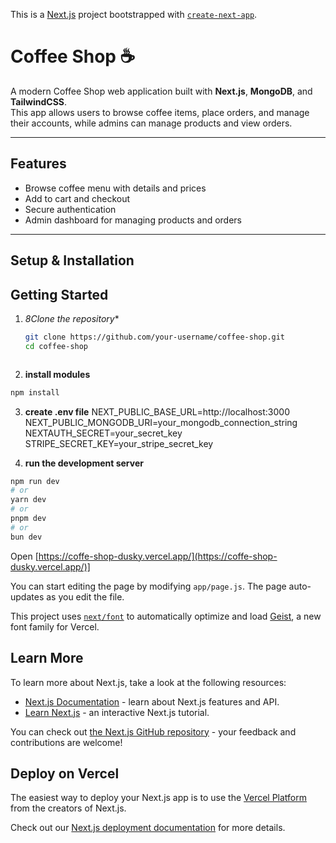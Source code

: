 This is a [Next.js](https://nextjs.org) project bootstrapped with [`create-next-app`](https://github.com/vercel/next.js/tree/canary/packages/create-next-app).

# Coffee Shop ☕

A modern Coffee Shop web application built with **Next.js**, **MongoDB**, and **TailwindCSS**.  
This app allows users to browse coffee items, place orders, and manage their accounts, while admins can manage products and view orders.  

---

## Features
- Browse coffee menu with details and prices  
- Add to cart and checkout  
- Secure authentication  
- Admin dashboard for managing products and orders  

---

## Setup & Installation

## Getting Started 
1. *8Clone the repository**
   ```bash
   git clone https://github.com/your-username/coffee-shop.git
   cd coffee-shop
```
```
2. **install modules**
  ```bash
  npm install
```
3. **create .env file**
NEXT_PUBLIC_BASE_URL=http://localhost:3000
NEXT_PUBLIC_MONGODB_URI=your_mongodb_connection_string
NEXTAUTH_SECRET=your_secret_key
STRIPE_SECRET_KEY=your_stripe_secret_key

4. **run the development server**
```bash
npm run dev
# or
yarn dev
# or
pnpm dev
# or
bun dev
```

Open [https://coffe-shop-dusky.vercel.app/](https://coffe-shop-dusky.vercel.app/)]

You can start editing the page by modifying `app/page.js`. The page auto-updates as you edit the file.

This project uses [`next/font`](https://nextjs.org/docs/app/building-your-application/optimizing/fonts) to automatically optimize and load [Geist](https://vercel.com/font), a new font family for Vercel.

## Learn More

To learn more about Next.js, take a look at the following resources:

- [Next.js Documentation](https://nextjs.org/docs) - learn about Next.js features and API.
- [Learn Next.js](https://nextjs.org/learn) - an interactive Next.js tutorial.

You can check out [the Next.js GitHub repository](https://github.com/vercel/next.js) - your feedback and contributions are welcome!

## Deploy on Vercel

The easiest way to deploy your Next.js app is to use the [Vercel Platform](https://vercel.com/new?utm_medium=default-template&filter=next.js&utm_source=create-next-app&utm_campaign=create-next-app-readme) from the creators of Next.js.

Check out our [Next.js deployment documentation](https://nextjs.org/docs/app/building-your-application/deploying) for more details.
